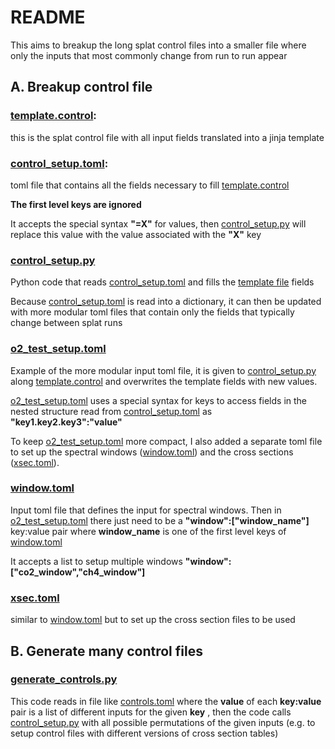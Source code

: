 # README #

This aims to breakup the long splat control files into a smaller file where only the inputs that most commonly change from run to run appear

## A. Breakup control file

### [template.control](template.control): 

this is the splat control file with all input fields translated into a jinja template

### [control_setup.toml](control_setup.toml):

toml file that contains all the fields necessary to fill [template.control](template.control)

**The first level keys are ignored**

It accepts the special syntax **"=X"** for values, then [control_setup.py](control_setup.py) will replace this value with the value associated with the **"X"** key

### [control_setup.py](control_setup.py)

Python code that reads [control_setup.toml](control_setup.toml) and fills the [template file](template.control) fields

Because [control_setup.toml](control_setup.toml) is read into a dictionary, it can then be updated with more modular toml files that contain only the fields that typically change between splat runs

### [o2_test_setup.toml](o2_test_setup.toml)

Example of the more modular input toml file, it is given to [control_setup.py](control_setup.py) along [template.control](template.control) and overwrites the template fields with new values.

[o2_test_setup.toml](o2_test_setup.toml) uses a special syntax for keys to access fields in the nested structure read from [control_setup.toml](control_setup.toml) as **"key1.key2.key3":"value"**

To keep [o2_test_setup.toml](o2_test_setup.toml) more compact, I also added a separate toml file to set up the spectral windows ([window.toml](window.toml)) and the cross sections ([xsec.toml](xsec.toml)).

### [window.toml](window.toml)

Input toml file that defines the input for spectral windows. Then in [o2_test_setup.toml](o2_test_setup.toml) there just need to be a **"window":["window_name"]** key:value pair where **window_name** is one of the first level keys of [window.toml](window.toml)

It accepts a list to setup multiple windows **"window":["co2_window","ch4_window"]**

### [xsec.toml](xsec.toml)

similar to [window.toml](window.toml) but to set up the cross section files to be used


## B. Generate many control files

### [generate_controls.py](generate_controls.py)

This code reads in file like [controls.toml](controls.toml) where the **value** of each **key:value** pair is a list of different inputs for the given **key** , then the code calls [control_setup.py](control_setup.py) with all possible permutations of the given inputs (e.g. to setup control files with different versions of cross section tables)
